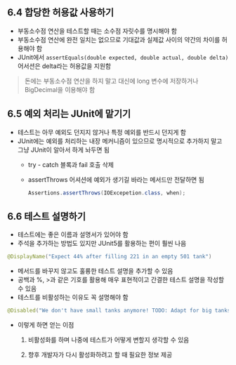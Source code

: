 ## 6.4 합당한 허용값 사용하기

- 부동소수점 연산을 테스트할 때는 소수점 자릿수를 명시해야 함
- 부동소수점 연산에 완전 일치는 없으므로 기대값과 실제값 사이의 약간의 차이를 허용해야 함
- JUnit에서 `assertEquals(double expected, double actual, double delta)` 어서션은 delta라는 허용값을 지원함

> 돈에는 부동소수점 연산을 하지 말고 대신에 long 변수에 저장하거나 BigDecimal을 이용해야 함
> 

## 6.5 예외 처리는 JUnit에 맡기기

- 테스트는 아무 예외도 던지지 않거나 특정 예외를 반드시 던지게 함
- JUnit에는 예외를 처리하는 내장 메커니즘이 있으므로 명시적으로 추가하지 말고 그냥 JUnit이 알아서 하게 놔두면 됨
    - try - catch 블록과 fail 호출 삭제
    - assertThrows 어셔션에 예외가 생기길 바라는 메서드만 전달하면 됨
        
        ```java
        Assertions.assertThrows(IOExcepetion.class, when);
        ```
        

## 6.6 테스트 설명하기

- 테스트에는 좋은 이름과 설명서가 있어야 함
- 주석을 추가하는 방법도 있지만 JUnit5를 활용하는 편이 훨씬 나음

```java
@DisplayName("Expect 44% after filling 221 in an empty 501 tank")
```

- 메서드를 바꾸지 않고도 훌륭한 테스트 설명을 추가할 수 있음
- 공백과 %, >과 같은 기호를 활용해 매우 표현적이고 간결한 테스트 설명을 작성할 수 있음
- 테스트를 비활성하는 이유도 꼭 설명해야 함

```java
@Disabled("We don't have small tanks anymore! TODO: Adapt for big tanks") 
```

- 이렇게 하면 얻는 이점
    
    1) 비활성화를 하며 나중에 테스트가 어떻게 변할지 생각할 수 있음
    
    2) 향후 개발자가 다시 활성화하려고 할 때 필요한 정보 제공
